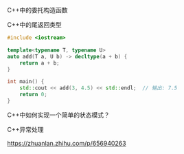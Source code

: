 C++中的委托构造函数

C++中的尾返回类型

```cpp
#include <iostream>

template<typename T, typename U>
auto add(T a, U b) -> decltype(a + b) {
    return a + b;
}

int main() {
    std::cout << add(3, 4.5) << std::endl;  // 输出: 7.5
    return 0;
}

```



 C++中如何实现一个简单的状态模式？



C++异常处理

https://zhuanlan.zhihu.com/p/656940263